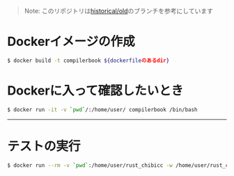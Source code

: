 > Note:
> このリポジトリは[historical/old](https://github.com/rui314/chibicc/tree/historical/old)のブランチを参考にしています

# Dockerイメージの作成
```bash
$ docker build -t compilerbook ${dockerfileのあるdir}
```

# Dockerに入って確認したいとき
```bash
$ docker run -it -v `pwd`/:/home/user/ compilerbook /bin/bash
```

---

# テストの実行
```bash
$ docker run --rm -v `pwd`:/home/user/rust_chibicc -w /home/user/rust_chibicc compilerbook bash ./test/test.sh
```


